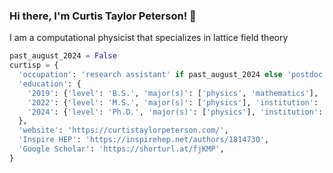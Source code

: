 ### Hi there, I'm Curtis Taylor Peterson! 👋

I am a computational physicist that specializes in lattice field theory

```python
past_august_2024 = False
curtisp = {
  'occupation': 'research assistant' if past_august_2024 else 'postdoc at Michigan State University',
  'education': {
    '2019': {'level': 'B.S.', 'major(s)': ['physics', 'mathematics'], 'institution': 'Arizona State University'},
    '2022': {'level': 'M.S.', 'major(s)': ['physics'], 'institution': 'University of Colorado Boulder'},
    '2024': {'level': 'Ph.D.', 'major(s)': ['physics'], 'institution': 'University of Colorado Boulder'},
  },
  'website': 'https://curtistaylorpeterson.com/',
  'Inspire HEP': 'https://inspirehep.net/authors/1814730', 
  'Google Scholar': 'https://shorturl.at/fjKMP',
}
```

<!--
**ctpeterson/ctpeterson** is a ✨ _special_ ✨ repository because its `README.md` (this file) appears on your GitHub profile.

Here are some ideas to get you started:

- 🔭 I’m currently working on ...
- 🌱 I’m currently learning ...
- 👯 I’m looking to collaborate on ...
- 🤔 I’m looking for help with ...
- 💬 Ask me about ...
- 📫 How to reach me: ...
- 😄 Pronouns: ...
- ⚡ Fun fact: ...
-->
